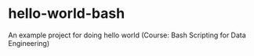# hello-world-bash
An example project for doing hello world (Course: Bash Scripting for Data Engineering)
